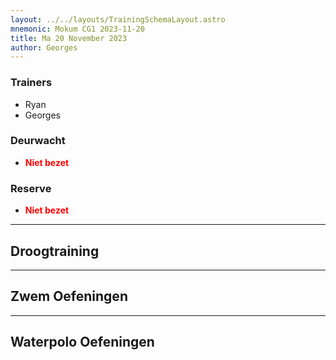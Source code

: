 ```yaml
---
layout: ../../layouts/TrainingSchemaLayout.astro
mnemonic: Mokum CG1 2023-11-20
title: Ma 20 November 2023
author: Georges
---
```

### Trainers
- Ryan
- Georges
### Deurwacht
- <span style="color:red">**Niet bezet**</span>
### Reserve
- <span style="color:red">**Niet bezet**</span>
------

## Droogtraining

------

## Zwem Oefeningen

------

## Waterpolo Oefeningen
